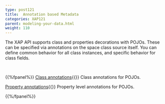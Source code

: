 ```yaml
---
type: post121
title:  Annotation based Metadata
categories: XAP121
parent: modeling-your-data.html
weight: 110
---
```




The XAP API supports class  and properties decorations with POJOs. These can be specified via annotations on the space class source itself. You can define common behavior for all class instances, and specific behavior for class fields.

<br>


{{%fpanel%}}
[Class annotations](./pojo-class-annotations.html){{<wbr>}}
Class annotations for POJOs.

[Property annotations](./pojo-attribute-annotations.html){{<wbr>}}
Property level annotations for POJOs.

{{%/fpanel%}}
